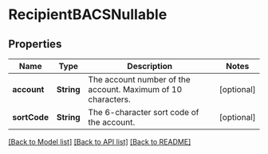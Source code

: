 # RecipientBACSNullable

## Properties
Name | Type | Description | Notes
------------ | ------------- | ------------- | -------------
**account** | **String** | The account number of the account. Maximum of 10 characters. | [optional] 
**sortCode** | **String** | The 6-character sort code of the account. | [optional] 

[[Back to Model list]](../README.md#documentation-for-models) [[Back to API list]](../README.md#documentation-for-api-endpoints) [[Back to README]](../README.md)


